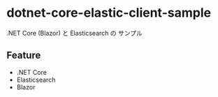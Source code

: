 # dotnet-core-elastic-client-sample
.NET Core (Blazor) と Elasticsearch の サンプル

## Feature
- .NET Core
- Elasticsearch
- Blazor
